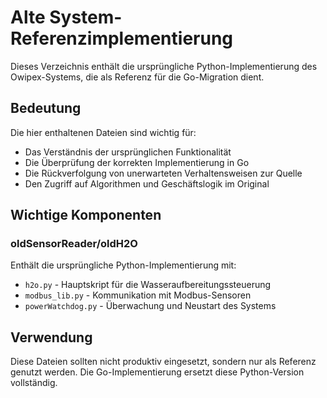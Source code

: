 # Alte System-Referenzimplementierung

Dieses Verzeichnis enthält die ursprüngliche Python-Implementierung des Owipex-Systems, die als Referenz für die Go-Migration dient.

## Bedeutung

Die hier enthaltenen Dateien sind wichtig für:
- Das Verständnis der ursprünglichen Funktionalität
- Die Überprüfung der korrekten Implementierung in Go
- Die Rückverfolgung von unerwarteten Verhaltensweisen zur Quelle
- Den Zugriff auf Algorithmen und Geschäftslogik im Original

## Wichtige Komponenten

### oldSensorReader/oldH2O

Enthält die ursprüngliche Python-Implementierung mit:
- `h2o.py` - Hauptskript für die Wasseraufbereitungssteuerung
- `modbus_lib.py` - Kommunikation mit Modbus-Sensoren
- `powerWatchdog.py` - Überwachung und Neustart des Systems

## Verwendung

Diese Dateien sollten nicht produktiv eingesetzt, sondern nur als Referenz genutzt werden. Die Go-Implementierung ersetzt diese Python-Version vollständig. 